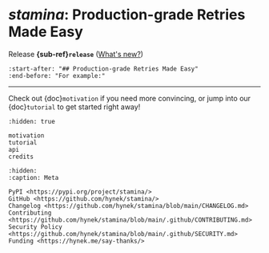 # *stamina*: Production-grade Retries Made Easy

Release **{sub-ref}`release`**  ([What's new?](https://github.com/hynek/stamina/blob/main/CHANGELOG.md))

```{include} ../README.md
:start-after: "## Production-grade Retries Made Easy"
:end-before: "For example:"
```

---

Check out {doc}`motivation` if you need more convincing, or jump into our {doc}`tutorial` to get started right away!


```{toctree}
:hidden: true

motivation
tutorial
api
credits
```

```{toctree}
:hidden:
:caption: Meta

PyPI <https://pypi.org/project/stamina/>
GitHub <https://github.com/hynek/stamina/>
Changelog <https://github.com/hynek/stamina/blob/main/CHANGELOG.md>
Contributing <https://github.com/hynek/stamina/blob/main/.github/CONTRIBUTING.md>
Security Policy <https://github.com/hynek/stamina/blob/main/.github/SECURITY.md>
Funding <https://hynek.me/say-thanks/>
```
